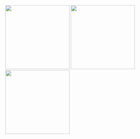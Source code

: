 <img src="https://github.com/user-attachments/assets/05b2cd47-916d-4b15-af1b-0fcf43dd3600" width="200" />
<img src="https://github.com/user-attachments/assets/c1cf8ea1-f8cc-4453-b6a1-16fa95e2079f" width="200" />
<img src="https://github.com/user-attachments/assets/d230f32e-2d5d-42ee-90f9-392b8b35c07e" width="200" />
